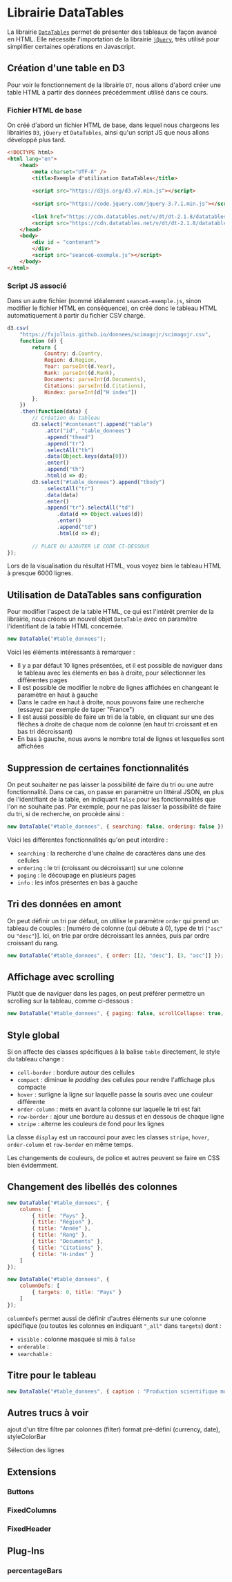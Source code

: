 # Librairie DataTables

La librairie [`DataTables`](https://datatables.net/) permet de présenter des tableaux de façon avancé en HTML. Elle nécessite l'importation de la librairie [`jQuery`](https://jquery.com/), très utilisé pour simplifier certaines opérations en Javascript.

## Création d'une table en D3

Pour voir le fonctionnement de la librairie `DT`, nous allons d'abord créer une table HTML à partir des données précédemment utilisé dans ce cours.

### Fichier HTML de base 

On créé d'abord un fichier HTML de base, dans lequel nous chargeons les librairies `D3`, `jQuery` et `DataTables`, ainsi qu'un script JS que nous allons développé plus tard.

```html
<!DOCTYPE html>
<html lang="en">
    <head>
        <meta charset="UTF-8" />
        <title>Exemple d'utilisation DataTables</title>
        
        <script src="https://d3js.org/d3.v7.min.js"></script>
        
        <script src="https://code.jquery.com/jquery-3.7.1.min.js"></script>
        
        <link href="https://cdn.datatables.net/v/dt/dt-2.1.8/datatables.min.css" rel="stylesheet">
        <script src="https://cdn.datatables.net/v/dt/dt-2.1.8/datatables.min.js"></script>
    </head>
    <body>
        <div id = "contenant">
        </div>
        <script src="seance6-exemple.js"></script>
    </body>
</html>
```

### Script JS associé

Dans un autre fichier (nommé idéalement `seance6-exemple.js`, sinon modifier le fichier HTML en conséquence), on créé donc le tableau HTML automatiquement à partir du fichier CSV chargé.

```js
d3.csv(
    "https://fxjollois.github.io/donnees/scimagojr/scimagojr.csv",
    function (d) {
        return {
            Country: d.Country,
            Region: d.Region,
            Year: parseInt(d.Year),
            Rank: parseInt(d.Rank),
            Documents: parseInt(d.Documents),
            Citations: parseInt(d.Citations),
            Hindex: parseInt(d["H index"])
        };
    })
    .then(function(data) {
        // Création du tableau
        d3.select("#contenant").append("table")
            .attr("id", "table_donnees")
            .append("thead")
            .append("tr")
            .selectAll("th")
            .data(Object.keys(data[0]))
            .enter()
            .append("th")
            .html(d => d);
        d3.select("#table_donnees").append("tbody")
            .selectAll("tr")
            .data(data)
            .enter()
            .append("tr").selectAll("td")
                .data(d => Object.values(d))
                .enter()
                .append("td")
                .html(d => d);
    
        // PLACE OU AJOUTER LE CODE CI-DESSOUS
});
```

Lors de la visualisation du résultat HTML, vous voyez bien le tableau HTML à presque 6000 lignes.

## Utilisation de DataTables sans configuration

Pour modifier l'aspect de la table HTML, ce qui est l'intérêt premier de la librairie, nous créons un nouvel objet `DataTable` avec en paramètre l'identifiant de la table HTML concernée.

```js
new DataTable("#table_donnees");
```

Voici les éléments intéressants à remarquer :

- Il y a par défaut 10 lignes présentées, et il est possible de naviguer dans le tableau avec les éléments en bas à droite, pour sélectionner les différentes pages
- Il est possible de modifier le nobre de lignes affichées en changeant le paramètre en haut à gauche
- Dans le cadre en haut à droite, nous pouvons faire une recherche (essayez par exemple de taper "France")
- Il est aussi possible de faire un tri de la table, en cliquant sur une des flèches à droite de chaque nom de colonne (en haut tri croissant et en bas tri décroissant)
- En bas à gauche, nous avons le nombre total de lignes et lesquelles sont affichées

## Suppression de certaines fonctionnalités

On peut souhaiter ne pas laisser la possibilité de faire du tri ou une autre fonctionnalité. Dans ce cas, on passe en paramètre un littéral JSON, en plus de l'identifiant de la table, en indiquant `false` pour les fonctionnalités que l'on ne souhaite pas. Par exemple, pour ne pas laisser la possibilité de faire du tri, si de recherche, on procède ainsi :

```js
new DataTable("#table_donnees", { searching: false, ordering: false });
```

Voici les différentes fonctionnalités qu'on peut interdire :

- `searching` : la recherche d'une chaîne de caractères dans une des cellules
- `ordering` : le tri (croissant ou décroissant) sur une colonne
- `paging` : le découpage en plusieurs pages
- `info` : les infos présentes en bas à gauche

## Tri des données en amont

On peut définir un tri par défaut, on utilise le paramètre `order` qui prend un tableau de couples : [numéro de colonne (qui débute à 0), type de tri (`"asc"` ou `"desc"`)]. Ici, on trie par ordre décroissant les années, puis par ordre croissant du rang.

```js
new DataTable("#table_donnees", { order: [[2, "desc"], [3, "asc"]] });
```

## Affichage avec scrolling

Plutôt que de naviguer dans les pages, on peut préférer permettre un scrolling sur la tableau, comme ci-dessous :

```js
new DataTable("#table_donnees", { paging: false, scrollCollapse: true, scrollY: '600px' });
```

## Style global

Si on affecte des classes spécifiques à la balise `table` directement, le style du tableau change :

- `cell-border` : bordure autour des cellules
- `compact` : diminue le *padding* des cellules pour rendre l'affichage plus compacte
- `hover` : surligne la ligne sur laquelle passe la souris avec une couleur différente
- `order-column` : mets en avant la colonne sur laquelle le tri est fait
- `row-border` : ajour une bordure au dessus et en dessous de chaque ligne
- `stripe` : alterne les couleurs de fond pour les lignes

La classe `display` est un raccourci pour avec les classes `stripe`, `hover`, `order-column` et `row-border` en même temps.

Les changements de couleurs, de police et autres peuvent se faire en CSS bien évidemment.

## Changement des libellés des colonnes

```js
new DataTable("#table_donnees", {
    columns: [
        { title: "Pays" }, 
        { title: "Région" }, 
        { title: "Année" }, 
        { title: "Rang" }, 
        { title: "Documents" }, 
        { title: "Citations" }, 
        { title: "H-index" }
    ]
});
```

```js
new DataTable("#table_donnees", {
    columnDefs: [
        { targets: 0, title: "Pays" }
    ]
});
```

`columnDefs` permet aussi de définir d'autres éléments sur une colonne spécifique (ou toutes les colonnes en indiquant `"_all"` dans `targets`) dont :

- `visible` : colonne masquée si mis à `false`
- `orderable` : 
- `searchable` : 

## Titre pour le tableau

```js
new DataTable("#table_donnees", { caption : "Production scientifique mondiale depuis 1996" });
```


## Autres trucs à voir

ajout d'un titre
filtre par colonnes (filter)
format pré-défini (currency, date), styleColorBar

Sélection des lignes


## Extensions

### Buttons

### FixedColumns

### FixedHeader

## Plug-Ins

### percentageBars


